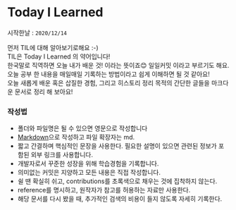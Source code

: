 # Today I Learned

시작한날 : ```2020/12/14```

먼저 TIL에 대해 알아보기로해요 :-)<br/>
TIL은 Today I Learned 의 약어입니다!<br/>
한국말로 직역하면 오늘 내가 배운 것! 이라는 뜻이죠😊 일일커밋 이라고 부르기도 해요.<br/>
오늘 공부 한 내용을 매일매일 기록하는 방법이라고 쉽게 이해하면 될 것 같아요!<br/>
오늘 새롭게 배운 혹은 삽질한 경험, 그리고 히스토리 정리 목적의 간단한 글들을 마크다운 문서로 정리 해 보아요!

### 작성법

- 폴더와 파일명은 될 수 있으면 영문으로 작성합니다
- [Markdown]()으로 작성하고 파일 확장자는 md.
- 짧고 간결하며 핵심적인 문장을 사용한다. 필요한 설명이 있으면 관련된 정보가 포함된 외부 링크를 사용합니다.
- 개발자로서 꾸준한 성장을 위해 학습경험을 기록합니다.
- 의미없는 커밋은 지양하고 모든 내용은 직접 작성합니다.
- 쉴 땐 확실히 쉬고, contributions를 초록색으로 채우는 것에 집착하지 않는다.
- reference를 명시하고, 원작자가 참고를 허용하는 자료만 사용한다.
- 해당 문서를 다시 봤을 때, 추가적인 검색의 비용이 들지 않도록 자세히 기록한다.
